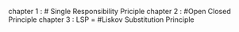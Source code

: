 chapter 1 : # Single Responsibility Priciple
chapter 2 : #Open Closed Principle
chapter 3 : LSP = #Liskov Substitution Principle 